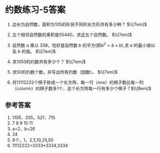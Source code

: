 # 约数练习-5答案

1. 边长为自然数，面积为105的形状不同的长方形共有多少种？
$\\[7em]$




2. 五个相邻自然数的乘积是55440，求这五个自然数。
$\\[7em]$




3. 自然数 $a$ 乘以 338，恰好是自然数 $b$ 的平方(即$b^2=b\times b$),求 $a$ 的最小值以及 $b$ 的值。
$\\[7em]$




4. 求1050的约数共有多少个？
$\\[7em]$




5. 求50的约数个数，并写出所有约数（因数）。
$\\[7em]$




6. 将11112222个棋子排成一个长方阵，每一行（row）的棋子数比每一列（column）的棋子数多1个，这个长方阵每一行有多少个棋子？$\\[8em]$

   
## 参考答案

1. 1*105，3*35，5*21，7*15
2. 7 8 9 10 11
3. a=2，b=26
4. 24
5. 6个，1，2,5,10,25,50
6. 11112222=3333*3334,3334